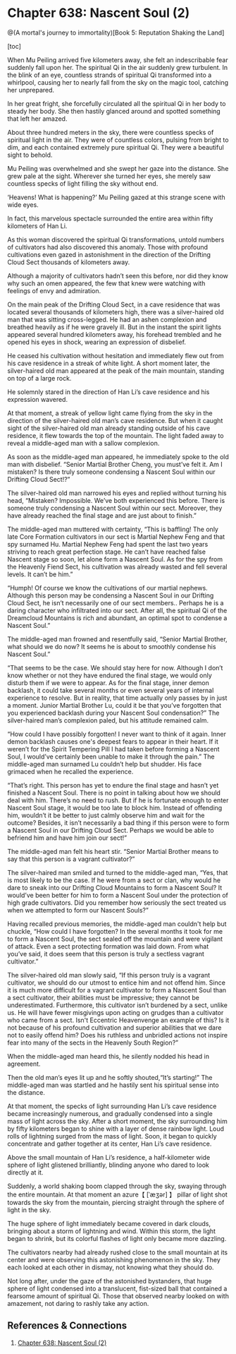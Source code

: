 # Chapter 638: Nascent Soul (2)
@(A mortal's journey to immortality)[Book 5: Reputation Shaking the Land]

[toc]

When Mu Peiling arrived five kilometers away, she felt an indescribable fear suddenly fall upon her. The spiritual Qi in the air suddenly grew turbulent. In the blink of an eye, countless strands of spiritual Qi transformed into a whirlpool, causing her to nearly fall from the sky on the magic tool, catching her unprepared.

In her great fright, she forcefully circulated all the spiritual Qi in her body to steady her body. She then hastily glanced around and spotted something that left her amazed.

About three hundred meters in the sky, there were countless specks of spiritual light in the air. They were of countless colors, pulsing from bright to dim, and each contained extremely pure spiritual Qi. They were a beautiful sight to behold.

Mu Peiling was overwhelmed and she swept her gaze into the distance. She grew pale at the sight. Wherever she turned her eyes, she merely saw countless specks of light filling the sky without end.

‘Heavens! What is happening?’ Mu Peiling gazed at this strange scene with wide eyes.

In fact, this marvelous spectacle surrounded the entire area within fifty kilometers of Han Li.

As this woman discovered the spiritual Qi transformations, untold numbers of cultivators had also discovered this anomaly. Those with profound cultivations even gazed in astonishment in the direction of the Drifting Cloud Sect thousands of kilometers away.

Although a majority of cultivators hadn’t seen this before, nor did they know why such an omen appeared, the few that knew were watching with feelings of envy and admiration.

On the main peak of the Drifting Cloud Sect, in a cave residence that was located several thousands of kilometers high, there was a silver-haired old man that was sitting cross-legged. He had an ashen complexion and breathed heavily as if he were gravely ill. But in the instant the spirit lights appeared several hundred kilometers away, his forehead trembled and he opened his eyes in shock, wearing an expression of disbelief.

He ceased his cultivation without hesitation and immediately flew out from his cave residence in a streak of white light. A short moment later, the silver-haired old man appeared at the peak of the main mountain, standing on top of a large rock.

He solemnly stared in the direction of Han Li’s cave residence and his expression wavered.

At that moment, a streak of yellow light came flying from the sky in the direction of the silver-haired old man’s cave residence. But when it caught sight of the silver-haired old man already standing outside of his cave residence, it flew towards the top of the mountain. The light faded away to reveal a middle-aged man with a sallow complexion.

As soon as the middle-aged man appeared, he immediately spoke to the old man with disbelief. “Senior Martial Brother Cheng, you must’ve felt it. Am I mistaken? Is there truly someone condensing a Nascent Soul within our Drifting Cloud Sect!?”

The silver-haired old man narrowed his eyes and replied without turning his head, “Mistaken? Impossible. We’ve both experienced this before. There is someone truly condensing a Nascent Soul within our sect. Moreover, they have already reached the final stage and are just about to finish.”

The middle-aged man muttered with certainty, “This is baffling! The only late Core Formation cultivators in our sect is Martial Nephew Feng and that spy surnamed Hu. Martial Nephew Feng had spent the last two years striving to reach great perfection stage. He can’t have reached false Nascent stage so soon, let alone form a Nascent Soul. As for the spy from the Heavenly Fiend Sect, his cultivation was already wasted and fell several levels. It can’t be him.”

“Humph! Of course we know the cultivations of our martial nephews. Although this person may be condensing a Nascent Soul in our Drifting Cloud Sect, he isn’t necessarily one of our sect members.. Perhaps he is a daring character who infiltrated into our sect. After all, the spiritual Qi of the Dreamcloud Mountains is rich and abundant, an optimal spot to condense a Nascent Soul.”

The middle-aged man frowned and resentfully said, “Senior Martial Brother, what should we do now? It seems he is about to smoothly condense his Nascent Soul.”

“That seems to be the case. We should stay here for now. Although I don’t know whether or not they have endured the final stage, we would only disturb them if we were to appear. As for the final stage, inner demon backlash, it could take several months or even several years of internal experience to resolve. But in reality, that time actually only passes by in just a moment. Junior Martial Brother Lu, could it be that you’ve forgotten that you experienced backlash during your Nascent Soul condensation?” The silver-haired man’s complexion paled, but his attitude remained calm.

“How could I have possibly forgotten! I never want to think of it again. Inner demon backlash causes one's deepest fears to appear in their heart. If it weren’t for the Spirit Tempering Pill I had taken before forming a Nascent Soul, I would’ve certainly been unable to make it through the pain.” The middle-aged man surnamed Lu couldn’t help but shudder. His face grimaced when he recalled the experience.

“That’s right. This person has yet to endure the final stage and hasn’t yet finished a Nascent Soul. There is no point in talking about how we should deal with him. There’s no need to rush. But if he is fortunate enough to enter Nascent Soul stage, it would be too late to block him. Instead of offending him, wouldn’t it be better to just calmly observe him and wait for the outcome? Besides, it isn’t necessarily a bad thing if this person were to form a Nascent Soul in our Drifting Cloud Sect. Perhaps we would be able to befriend him and have him join our sect!”

The middle-aged man felt his heart stir. “Senior Martial Brother means to say that this person is a vagrant cultivator?”

The silver-haired man smiled and turned to the middle-aged man, “Yes, that is most likely to be the case. If he were from a sect or clan, why would he dare to sneak into our Drifting Cloud Mountains to form a Nascent Soul? It would’ve been better for him to form a Nascent Soul under the protection of high grade cultivators. Did you remember how seriously the sect treated us when we attempted to form our Nascent Souls?”

Having recalled previous memories, the middle-aged man couldn't help but chuckle, “How could I have forgotten? In the several months it took for me to form a Nascent Soul, the sect sealed off the mountain and were vigilant of attack. Even a sect protecting formation was laid down. From what you’ve said, it does seem that this person is truly a sectless vagrant cultivator.”

The silver-haired old man slowly said, “If this person truly is a vagrant cultivator, we should do our utmost to entice him and not offend him. Since it is much more difficult for a vagrant cultivator to form a Nascent Soul than a sect cultivator, their abilities must be impressive; they cannot be underestimated. Furthermore, this cultivator isn’t burdened by a sect, unlike us. He will have fewer misgivings upon acting on grudges than a cultivator who came from a sect. Isn't Eccentric Heavenvenge an example of this? Is it not because of his profound cultivation and superior abilities that we dare not to easily offend him? Does his ruthless and unbridled actions not inspire fear into many of the sects in the Heavenly South Region?”

When the middle-aged man heard this, he silently nodded his head in agreement.

Then the old man’s eyes lit up and he softly shouted,“It’s starting!” The middle-aged man was startled and he hastily sent his spiritual sense into the distance.

At that moment, the specks of light surrounding Han Li’s cave residence became increasingly numerous, and gradually condensed into a single mass of light across the sky. After a short moment, the sky surrounding him by fifty kilometers began to shine with a layer of dense rainbow light. Loud rolls of lightning surged from the mass of light. Soon, it began to quickly concentrate and gather together at its center, Han Li’s cave residence.

Above the small mountain of Han Li’s residence, a half-kilometer wide sphere of light glistened brilliantly, blinding anyone who dared to look directly at it.

Suddenly, a world shaking boom clapped through the sky, swaying through the entire mountain. At that moment an azure【 [ˈæʒər] 】 pillar of light shot towards the sky from the mountain, piercing straight through the sphere of light in the sky.

The huge sphere of light immediately became covered in dark clouds, bringing about a storm of lightning and wind. Within this storm, the light began to shrink, but its colorful flashes of light only became more dazzling.

The cultivators nearby had already rushed close to the small mountain at its center and were observing this astonishing phenomenon in the sky. They each looked at each other in dismay, not knowing what they should do.

Not long after, under the gaze of the astonished bystanders, that huge sphere of light condensed into a translucent, fist-sized ball that contained a fearsome amount of spiritual Qi. Those that observed nearby looked on with amazement, not daring to rashly take any action.

## References & Connections
1. [Chapter 638: Nascent Soul (2)](https://www.wuxiaworld.com/novel/rmji/rmji-chapter-638)

